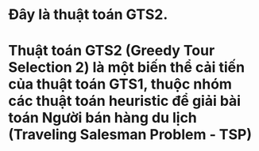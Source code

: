 # Đây là thuật toán GTS2.
# Thuật toán GTS2 (Greedy Tour Selection 2) là một biến thể cải tiến của thuật toán GTS1, thuộc nhóm các thuật toán heuristic để giải bài toán Người bán hàng du lịch (Traveling Salesman Problem - TSP)
